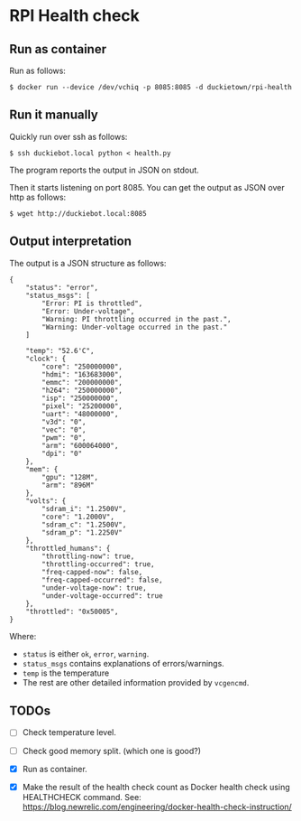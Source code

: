 # RPI Health check 

## Run as container

Run as follows:
    
    $ docker run --device /dev/vchiq -p 8085:8085 -d duckietown/rpi-health


## Run it manually

Quickly run over ssh as follows:

    $ ssh duckiebot.local python < health.py

The program reports the output in JSON on stdout.

Then it starts listening on port 8085. 
You can get the output as JSON over http as follows:

    $ wget http://duckiebot.local:8085


## Output interpretation

The output is a JSON structure as follows:

```
{
    "status": "error",
    "status_msgs": [
        "Error: PI is throttled",
        "Error: Under-voltage",
        "Warning: PI throttling occurred in the past.",
        "Warning: Under-voltage occurred in the past."
    ]

    "temp": "52.6'C",
    "clock": {
        "core": "250000000",
        "hdmi": "163683000",
        "emmc": "200000000",
        "h264": "250000000",
        "isp": "250000000",
        "pixel": "25200000",
        "uart": "48000000",
        "v3d": "0",
        "vec": "0",
        "pwm": "0",
        "arm": "600064000",
        "dpi": "0"
    },
    "mem": {
        "gpu": "128M",
        "arm": "896M"
    },
    "volts": {
        "sdram_i": "1.2500V",
        "core": "1.2000V",
        "sdram_c": "1.2500V",
        "sdram_p": "1.2250V"
    },
    "throttled_humans": {
        "throttling-now": true,
        "throttling-occurred": true,
        "freq-capped-now": false,
        "freq-capped-occurred": false,
        "under-voltage-now": true,
        "under-voltage-occurred": true
    },
    "throttled": "0x50005",
}
```

Where:

- `status` is either `ok`, `error`, `warning`.
- `status_msgs` contains explanations of errors/warnings.
- `temp` is the temperature
- The rest are other detailed information provided by `vcgencmd`. 


## TODOs

- [ ] Check temperature level.

- [ ] Check good memory split. (which one is good?)

- [x] Run as container.

- [x] Make the result of the health check count as Docker health check using HEALTHCHECK command. See: https://blog.newrelic.com/engineering/docker-health-check-instruction/


